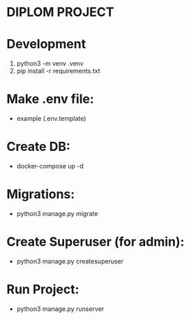 # DIPLOM PROJECT

# Development
1. python3 -m venv .venv
2. pip install -r requirements.txt

# Make .env file:
- example (.env.template)

# Create DB:
- docker-compose up -d

# Migrations:
- python3 manage.py migrate

# Create Superuser (for admin):
- python3 manage.py createsuperuser

# Run Project:
- python3 manage.py runserver


 
